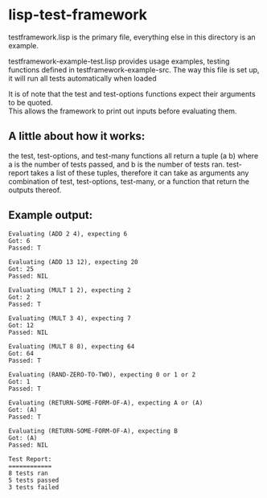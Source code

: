lisp-test-framework
===================

testframework.lisp is the primary file, everything else in this directory is an example.

testframework-example-test.lisp provides usage examples, testing functions defined in 
testframework-example-src.  The way this file is set up, it will run all tests automatically 
when loaded

It is of note that the test and test-options functions expect their arguments to be quoted.  
This allows the framework to print out inputs before evaluating them.

A little about how it works:
---------------------------
the test, test-options, and test-many functions all return a tuple (a b) where a is 
the number of tests passed, and b is the number of tests ran.  test-report takes a list of these 
tuples, therefore it can take as arguments any combination of test, test-options, test-many, 
or a function that return the outputs thereof.

Example output:
---------------
    Evaluating (ADD 2 4), expecting 6
    Got: 6
    Passed: T
  
    Evaluating (ADD 13 12), expecting 20
    Got: 25
    Passed: NIL
  
    Evaluating (MULT 1 2), expecting 2
    Got: 2
    Passed: T
    
    Evaluating (MULT 3 4), expecting 7
    Got: 12
    Passed: NIL
    
    Evaluating (MULT 8 8), expecting 64
    Got: 64
    Passed: T
    
    Evaluating (RAND-ZERO-TO-TWO), expecting 0 or 1 or 2
    Got: 1
    Passed: T
    
    Evaluating (RETURN-SOME-FORM-OF-A), expecting A or (A)
    Got: (A)
    Passed: T
    
    Evaluating (RETURN-SOME-FORM-OF-A), expecting B
    Got: (A)
    Passed: NIL
    
    Test Report:
    ============
    8 tests ran
    5 tests passed
    3 tests failed

